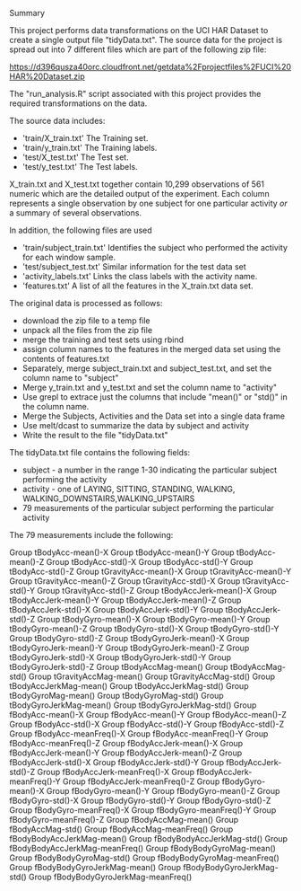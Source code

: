 
Summary

This project performs data transformations on the UCI HAR Dataset to create a single output file "tidyData.txt". 
The source data for the project is spread out into 7 different files which are part of the following zip file:

   https://d396qusza40orc.cloudfront.net/getdata%2Fprojectfiles%2FUCI%20HAR%20Dataset.zip
   
The "run_analysis.R" script associated with this project provides the required transformations on the data.

The source data includes:

- 'train/X_train.txt'         The Training set.
- 'train/y_train.txt'         The Training labels.
- 'test/X_test.txt'           The Test set.
- 'test/y_test.txt'           The Test labels.

X_train.txt and X_test.txt together contain 10,299 observations of 561 numeric which are the detailed output of the
experiment. Each column represents a single observation by one subject for one particular activity _or_ a summary of several
observations.

In addition, the following files are used

- 'train/subject_train.txt'   Identifies the subject who performed the activity for each window sample.
- 'test/subject_test.txt'     Similar information for the test data set
- 'activity_labels.txt'       Links the class labels with the activity name.
- 'features.txt'              A list of all the features in the X_train.txt data set.
   
The original data is processed as follows:

- download the zip file to a temp file
- unpack all the files from the zip file
- merge the training and test sets using rbind
- assign column names to the features in the merged data set using the contents of features.txt
- Separately, merge subject_train.txt and subject_test.txt, and set the column name to "subject"
- Merge y_train.txt and y_test.txt and set the column name to "activity"
- Use grepl to extrace just the columns that include "mean()" or "std()" in the column name.
- Merge the Subjects, Activities and the Data set into a single data frame
- Use melt/dcast to summarize the data by subject and activity
- Write the result to the file "tidyData.txt"

The tidyData.txt file contains the following fields:
 - subject - a number in the range 1-30 indicating the particular subject performing the activity
 - activity - one of LAYING, SITTING, STANDING, WALKING, WALKING_DOWNSTAIRS,WALKING_UPSTAIRS
 - 79 measurements of the particular subject performing the particular activity

The 79 measurements include the following:

Group tBodyAcc-mean()-X
Group tBodyAcc-mean()-Y
Group tBodyAcc-mean()-Z
Group tBodyAcc-std()-X
Group tBodyAcc-std()-Y
Group tBodyAcc-std()-Z
Group tGravityAcc-mean()-X
Group tGravityAcc-mean()-Y
Group tGravityAcc-mean()-Z
Group tGravityAcc-std()-X
Group tGravityAcc-std()-Y
Group tGravityAcc-std()-Z
Group tBodyAccJerk-mean()-X
Group tBodyAccJerk-mean()-Y
Group tBodyAccJerk-mean()-Z
Group tBodyAccJerk-std()-X
Group tBodyAccJerk-std()-Y
Group tBodyAccJerk-std()-Z
Group tBodyGyro-mean()-X
Group tBodyGyro-mean()-Y
Group tBodyGyro-mean()-Z
Group tBodyGyro-std()-X
Group tBodyGyro-std()-Y
Group tBodyGyro-std()-Z
Group tBodyGyroJerk-mean()-X
Group tBodyGyroJerk-mean()-Y
Group tBodyGyroJerk-mean()-Z
Group tBodyGyroJerk-std()-X
Group tBodyGyroJerk-std()-Y
Group tBodyGyroJerk-std()-Z
Group tBodyAccMag-mean()
Group tBodyAccMag-std()
Group tGravityAccMag-mean()
Group tGravityAccMag-std()
Group tBodyAccJerkMag-mean()
Group tBodyAccJerkMag-std()
Group tBodyGyroMag-mean()
Group tBodyGyroMag-std()
Group tBodyGyroJerkMag-mean()
Group tBodyGyroJerkMag-std()
Group fBodyAcc-mean()-X
Group fBodyAcc-mean()-Y
Group fBodyAcc-mean()-Z
Group fBodyAcc-std()-X
Group fBodyAcc-std()-Y
Group fBodyAcc-std()-Z
Group fBodyAcc-meanFreq()-X
Group fBodyAcc-meanFreq()-Y
Group fBodyAcc-meanFreq()-Z
Group fBodyAccJerk-mean()-X
Group fBodyAccJerk-mean()-Y
Group fBodyAccJerk-mean()-Z
Group fBodyAccJerk-std()-X
Group fBodyAccJerk-std()-Y
Group fBodyAccJerk-std()-Z
Group fBodyAccJerk-meanFreq()-X
Group fBodyAccJerk-meanFreq()-Y
Group fBodyAccJerk-meanFreq()-Z
Group fBodyGyro-mean()-X
Group fBodyGyro-mean()-Y
Group fBodyGyro-mean()-Z
Group fBodyGyro-std()-X
Group fBodyGyro-std()-Y
Group fBodyGyro-std()-Z
Group fBodyGyro-meanFreq()-X
Group fBodyGyro-meanFreq()-Y
Group fBodyGyro-meanFreq()-Z
Group fBodyAccMag-mean()
Group fBodyAccMag-std()
Group fBodyAccMag-meanFreq()
Group fBodyBodyAccJerkMag-mean()
Group fBodyBodyAccJerkMag-std()
Group fBodyBodyAccJerkMag-meanFreq()
Group fBodyBodyGyroMag-mean()
Group fBodyBodyGyroMag-std()
Group fBodyBodyGyroMag-meanFreq()
Group fBodyBodyGyroJerkMag-mean()
Group fBodyBodyGyroJerkMag-std()
Group fBodyBodyGyroJerkMag-meanFreq()
